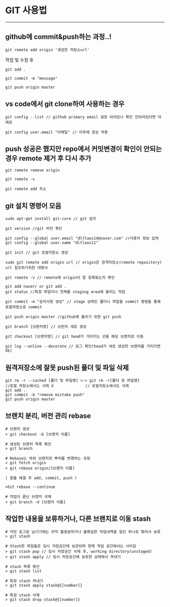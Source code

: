 # GIT 사용법
----
## github에 commit&push하는 과정..!

```
git remote add origin '생성한 저장소url'
```
작업 및 수정 후

```
git add .

git commit -m "message"

git push origin master
```

## vs code에서 git clone하여 사용하는 경우
```
git config --list // github primary email 설정 되어있나 확인 안되어있다면 아래로

git config user.email "이메일" // 이후에 정상 작동
```

## push 성공은 했지만 repo에서 커밋변경이 확인이 안되는 경우 remote 제거 후 다시 추가
```
git remote remove origin

git remote -v

git remote add 주소
```
## git 설치 명령어 모음
```
sudo apt-get install git-core // git 설치

git version //git 버전 확인

git config --global user.email "dltlaos14@naver.com" //사용자 정보 입력
git config --global user.name "dltlaos11"

git init // git 로컬저장소 생성

sudo git remote add origin url // origin은 원격저장소(remote repository) url 참조하기위한 대명사

git remote -v // remote에 origin이 잘 등록됬는지 확인

git add naver/ or git add .
git status //특정 파일이나 전체를 staging area에 올리는 작업

git commit -m "공지사항 생성" // stage 상태인 풀더나 파일을 commit 명령을 통해 로컬저장소로 commit

git push origin master //github에 올리기 위한 git push

git branch [브랜치명] // 브런치 새로 생성

git checkout [브랜치명] // git head가 가리키는 곳을 해당 브랜치로 이동

git log --online --decorate // 로그 확인(head가 새로 생성한 브랜치를 가리키면 Ok)
```
## 원격저장소에 잘못 push된 풀더 및 파일 삭제
```
git rm -r --cached [풀더 및 파일명] <-> git rm -r[풀더 및 파일명]
//로컬 저장소에서는 삭제 X              // 로컬저장소에서도 삭제
git add .
git commit -m "remove mistake push"
git push origin master
```
## 브랜치 분리, 버전 관리 rebase

```
# 브랜치 생성
> git checkout -b [브랜치 이름]

# 생성된 브랜치 목록 확인
> git branch

# Rebase는 하위 브랜치의 뿌리를 변경하는 과정
> git fetch origin
> git rebase origin/[브랜치 이름]

( 충돌 해결 후 add, commit, push )

>Git rebase --continue 

# 작업이 끝난 브랜치 삭제
> git branch -d [브랜치 이름]
```
## 작업한 내용을 보류하거나, 다른 브랜치로 이동 stash
```
# 커밋 로그로 남기기에는 아직 불충분하거나 불확실한 작업내역을 일단 하나로 묶어서 보류
> git stash

# Stash한 파일들은 임시 저장공간에 보관되며 현재 작업 공간에서는 사라짐
> git stash pop // 임시 저장공간 삭제 후, working directory(unstaged) 
> git stash apply // 임시 저장공간에 보유한 상태에서 꺼내기

# stash 목록 확인
> git stash list

# 특정 stash 꺼내기
> git stash apply stash@{[number]}

# 특정 stash 삭제
> git stash drop stash@{[number]}

```
